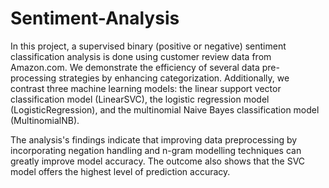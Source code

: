 # Sentiment-Analysis
In this project, a supervised binary (positive or negative) sentiment classification analysis is done using customer review data from Amazon.com. We demonstrate the efficiency of several data pre-processing strategies by enhancing categorization. Additionally, we contrast three machine learning models: the linear support vector classification model (LinearSVC), the logistic regression model (LogisticRegression), and the multinomial Naive Bayes classification model (MultinomialNB).  

The analysis's findings indicate that improving data preprocessing by incorporating negation handling and n-gram modelling techniques can greatly improve model accuracy. The outcome also shows that the SVC model offers the highest level of prediction accuracy.
